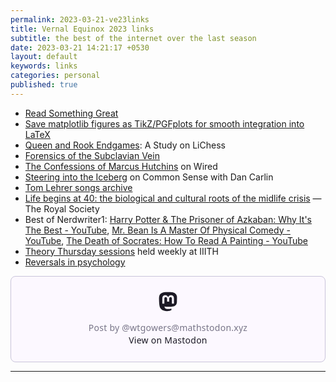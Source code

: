 ```yaml
---
permalink: 2023-03-21-ve23links
title: Vernal Equinox 2023 links
subtitle: the best of the internet over the last season
date: 2023-03-21 14:21:17 +0530
layout: default
keywords: links
categories: personal
published: true
---
```


- [Read Something Great](https://www.readsomethinggreat.com/)  
- [Save matplotlib figures as TikZ/PGFplots for smooth integration into LaTeX](https://github.com/nschloe/tikzplotlib)  
- [Queen and Rook Endgames](https://lichess.org/study/lRXBDlOs/VGM73Jzy): A Study on LiChess  
- [Forensics of the Subclavian Vein](https://www.sciencedirect.com/topics/veterinary-science-and-veterinary-medicine/subclavian-vein)  
- [The Confessions of Marcus Hutchins](https://www.wired.com/story/confessions-marcus-hutchins-hacker-who-saved-the-internet/) on Wired  
- [Steering into the Iceberg](https://www.dancarlin.com/product/common-sense-320-steering-into-the-iceberg/) on Common Sense with Dan Carlin
- [Tom Lehrer songs archive](https://tomlehrersongs.com)  
- [Life begins at 40: the biological and cultural roots of the midlife crisis](https://youtu.be/eSWwIQzKsbY) — The Royal Society  
- Best of Nerdwriter1: [Harry Potter & The Prisoner of Azkaban: Why It's The Best - YouTube](https://www.youtube.com/watch?v=3hZ_ZyzCO24), [Mr. Bean Is A Master Of Physical Comedy - YouTube](https://www.youtube.com/watch?v=uBUnmdd5-iA), [The Death of Socrates: How To Read A Painting - YouTube](https://www.youtube.com/watch?v=rKhfFBbVtFg)  
- [Theory Thursday sessions](https://docs.google.com/spreadsheets/d/13zmPpvcQi3DAB15uZyHTIc_1lL6T4QSxNHqAuDsNv3w) held weekly at IIITH  
- [Reversals in psychology](https://www.gleech.org/psych)

<blockquote class="mastodon-embed" data-embed-url="https://mathstodon.xyz/@wtgowers/110037525331718476/embed" style="background: #FCF8FF; border-radius: 8px; border: 1px solid #C9C4DA; margin: 0; max-width: 540px; min-width: 270px; overflow: hidden; padding: 0;"> <a href="https://mathstodon.xyz/@wtgowers/110037525331718476" target="_blank" style="align-items: center; color: #1C1A25; display: flex; flex-direction: column; font-family: system-ui, -apple-system, BlinkMacSystemFont, 'Segoe UI', Oxygen, Ubuntu, Cantarell, 'Fira Sans', 'Droid Sans', 'Helvetica Neue', Roboto, sans-serif; font-size: 14px; justify-content: center; letter-spacing: 0.25px; line-height: 20px; padding: 24px; text-decoration: none;"> <svg xmlns="http://www.w3.org/2000/svg" xmlns:xlink="http://www.w3.org/1999/xlink" width="32" height="32" viewBox="0 0 79 75"><path d="M74.7135 16.6043C73.6199 8.54587 66.5351 2.19527 58.1366 0.964691C56.7196 0.756754 51.351 0 38.9148 0H38.822C26.3824 0 23.7135 0.756754 22.2966 0.964691C14.1319 2.16118 6.67571 7.86752 4.86669 16.0214C3.99657 20.0369 3.90371 24.4888 4.06535 28.5726C4.29578 34.4289 4.34049 40.275 4.877 46.1075C5.24791 49.9817 5.89495 53.8251 6.81328 57.6088C8.53288 64.5968 15.4938 70.4122 22.3138 72.7848C29.6155 75.259 37.468 75.6697 44.9919 73.971C45.8196 73.7801 46.6381 73.5586 47.4475 73.3063C49.2737 72.7302 51.4164 72.086 52.9915 70.9542C53.0131 70.9384 53.0308 70.9178 53.0433 70.8942C53.0558 70.8706 53.0628 70.8445 53.0637 70.8179V65.1661C53.0634 65.1412 53.0574 65.1167 53.0462 65.0944C53.035 65.0721 53.0189 65.0525 52.9992 65.0371C52.9794 65.0218 52.9564 65.011 52.9318 65.0056C52.9073 65.0002 52.8819 65.0003 52.8574 65.0059C48.0369 66.1472 43.0971 66.7193 38.141 66.7103C29.6118 66.7103 27.3178 62.6981 26.6609 61.0278C26.1329 59.5842 25.7976 58.0784 25.6636 56.5486C25.6622 56.5229 25.667 56.4973 25.6775 56.4738C25.688 56.4502 25.7039 56.4295 25.724 56.4132C25.7441 56.397 25.7678 56.3856 25.7931 56.3801C25.8185 56.3746 25.8448 56.3751 25.8699 56.3816C30.6101 57.5151 35.4693 58.0873 40.3455 58.086C41.5183 58.086 42.6876 58.086 43.8604 58.0553C48.7647 57.919 53.9339 57.6701 58.7591 56.7361C58.8794 56.7123 58.9998 56.6918 59.103 56.6611C66.7139 55.2124 73.9569 50.665 74.6929 39.1501C74.7204 38.6967 74.7892 34.4016 74.7892 33.9312C74.7926 32.3325 75.3085 22.5901 74.7135 16.6043ZM62.9996 45.3371H54.9966V25.9069C54.9966 21.8163 53.277 19.7302 49.7793 19.7302C45.9343 19.7302 44.0083 22.1981 44.0083 27.0727V37.7082H36.0534V27.0727C36.0534 22.1981 34.124 19.7302 30.279 19.7302C26.8019 19.7302 25.0651 21.8163 25.0617 25.9069V45.3371H17.0656V25.3172C17.0656 21.2266 18.1191 17.9769 20.2262 15.568C22.3998 13.1648 25.2509 11.9308 28.7898 11.9308C32.8859 11.9308 35.9812 13.492 38.0447 16.6111L40.036 19.9245L42.0308 16.6111C44.0943 13.492 47.1896 11.9308 51.2788 11.9308C54.8143 11.9308 57.6654 13.1648 59.8459 15.568C61.9529 17.9746 63.0065 21.2243 63.0065 25.3172L62.9996 45.3371Z" fill="currentColor"/></svg> <div style="color: #787588; margin-top: 16px;">Post by @wtgowers@mathstodon.xyz</div> <div style="font-weight: 500;">View on Mastodon</div> </a> </blockquote> <script data-allowed-prefixes="https://mathstodon.xyz/" async src="https://mathstodon.xyz/embed.js"></script>

---
